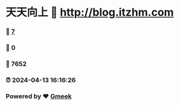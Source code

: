 # 天天向上 :link: http://blog.itzhm.com 
### :page_facing_up: [7](http://blog.itzhm.com/tag.html) 
### :speech_balloon: 0 
### :hibiscus: 7652 
### :alarm_clock: 2024-04-13 16:16:26 
### Powered by :heart: [Gmeek](https://github.com/Meekdai/Gmeek)
